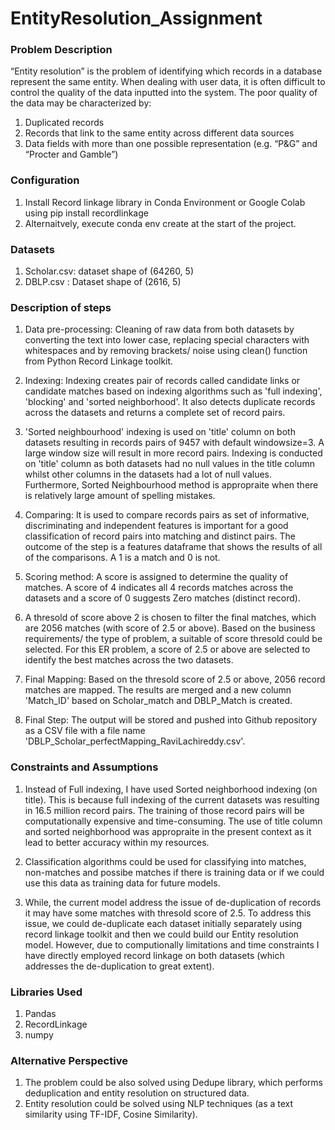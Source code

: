 # EntityResolution_Assignment

### Problem Description

“Entity resolution” is the problem of identifying which records in a database represent the same entity. When dealing with user data, it is often difficult to control the quality of the data inputted into the system. The poor quality of the data may be characterized by:

1. Duplicated records
2. Records that link to the same entity across different data sources
3. Data fields with more than one possible representation (e.g. “P&G” and “Procter and Gamble”)

### Configuration

1. Install Record linkage library in Conda Environment or Google Colab using pip install recordlinkage
2. Alternaitvely, execute conda env create at the start of the project. 

### Datasets

1. Scholar.csv: dataset shape of (64260, 5)
2. DBLP.csv : Dataset shape of (2616, 5)


### Description of steps 

1. Data pre-processing: Cleaning of raw data from both datasets by converting the text into lower case, replacing special characters with whitespaces and by removing brackets/ noise using clean() function from Python Record Linkage toolkit. 

2. Indexing: Indexing creates pair of records called candidate links or candidate matches based on indexing algorithms such as 'full indexing', 'blocking' and 'sorted neighborhood'. It also detects duplicate records across the datasets and returns a complete set of record pairs.

3. 'Sorted neighbourhood' indexing is used on 'title' column on both datasets resulting in records pairs of 9457 with default windowsize=3. A large window size will result in more record pairs. Indexing is conducted on 'title' column as both datasets had no null values in the title column whilst other columns in the datasets had a lot of null values. Furthermore, Sorted Neighbourhood method is appropraite when there is relatively large amount of spelling mistakes. 

4. Comparing: It is used to compare records pairs as set of informative, discriminating and independent features is important for a good classification of record pairs into matching and distinct pairs. The outcome of the step is a features dataframe that shows the results of all of the comparisons. A 1 is a match and 0 is not.

5. Scoring method: A score is assigned to determine the quality of matches. A score of 4 indicates all 4 records matches across the datasets and a score of 0 suggests Zero matches (distinct record). 

6. A thresold of score above 2 is chosen to filter the final matches, which are 2056 matches (with score of 2.5 or above). Based on the business requirements/ the type of problem, a suitable of score thresold could be selected. For this ER problem, a score of 2.5 or above are selected to identify the best matches across the two datasets. 

7. Final Mapping: Based on the thresold score of 2.5 or above, 2056 record matches are mapped. The results are merged and a new column 'Match_ID' based on Scholar_match and DBLP_Match is created. 

8. Final Step: The output will be stored and pushed into Github repository as a CSV file with a file name 'DBLP_Scholar_perfectMapping_RaviLachireddy.csv'. 


### Constraints and Assumptions

1. Instead of Full indexing, I have used Sorted neighborhood indexing (on title). This is because full indexing of the current datasets was resulting in 16.5 million record pairs. The training of those record pairs will be computationally expensive and time-consuming. The use of title column and sorted neighborhood was appropraite in the present context as it lead to better accuracy within my resources. 

2. Classification algorithms could be used for classifying into matches, non-matches and possibe matches if there is training data or if we could use this data as training data for future models. 

3. While, the current model address the issue of de-duplication of records it may have some matches with thresold score of 2.5. To address this issue, we could de-duplicate each dataset initially separately using record linkage toolkit and then we could build our Entity resolution model. However, due to computionally limitations and time constraints I have directly employed record linkage on both datasets (which addresses the de-duplication to great extent). 


### Libraries Used 

1. Pandas
2. RecordLinkage
3. numpy


### Alternative Perspective

1. The problem could be also solved using Dedupe library, which performs deduplication and entity resolution on structured data. 
2. Entity resolution could be solved using NLP techniques (as a text similarity using TF-IDF, Cosine Similarity). 
